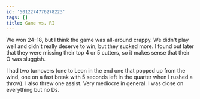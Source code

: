 ```yaml
---
id: '5012274776278223'
tags: []
title: Game vs. RI
---
```


We won 24-18, but I think the game was all-around crappy. We didn't play well and didn't really deserve to win, but they sucked more. I found out later that they were missing their top 4 or 5 cutters, so it makes sense that their O was sluggish. 

I had two turnovers (one to Leon in the end one that popped up from the wind, one on a fast break with 5 seconds left in the quarter when I rushed a throw). I also threw one assist. Very mediocre in general. I was close on everything but no Ds. 